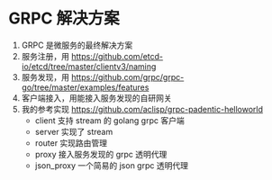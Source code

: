 # GRPC 解决方案

1. GRPC 是微服务的最终解决方案
2. 服务注册，用 https://github.com/etcd-io/etcd/tree/master/clientv3/naming
3. 服务发现，用 https://github.com/grpc/grpc-go/tree/master/examples/features
4. 客户端接入，用能接入服务发现的自研网关
5. 我的参考实现 https://github.com/aclisp/grpc-padentic-helloworld
   - client 支持 stream 的 golang grpc 客户端
   - server 实现了 stream 
   - router 实现路由管理
   - proxy 接入服务发现的 grpc 透明代理
   - json_proxy 一个简易的 json grpc 透明代理
